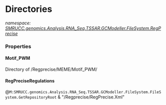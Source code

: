 ﻿# Directories
_namespace: [SMRUCC.genomics.Analysis.RNA_Seq.TSSAR.GCModeller.FileSystem.RegPrecise](./index.md)_






### Properties

#### Motif_PWM
Directory of /Regprecise/MEME/Motif_PWM/
#### RegPreciseRegulations
@``M:SMRUCC.genomics.Analysis.RNA_Seq.TSSAR.GCModeller.FileSystem.FileSystem.GetRepositoryRoot`` & "/Regprecise/RegPrecise.Xml"
